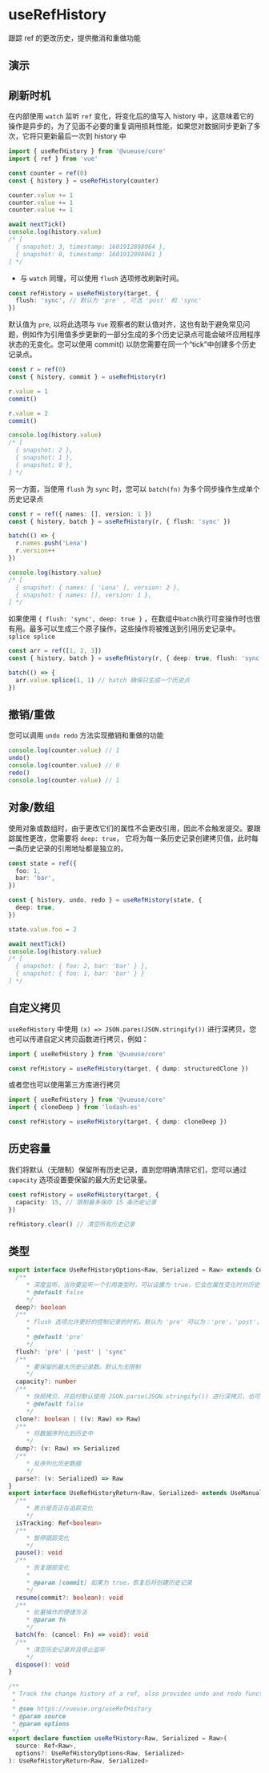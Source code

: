 # useRefHistory

跟踪 ref 的更改历史，提供撤消和重做功能

## 演示

<demo src="./demo.vue" title="useRefHistory" desc="跟踪历史记录"></demo>

## 刷新时机

在内部使用 `watch` 监听 `ref` 变化，将变化后的值写入 history 中，这意味着它的操作是异步的，为了见面不必要的重复调用损耗性能，如果您对数据同步更新了多次，它将只更新最后一次到 history 中

```ts
import { useRefHistory } from '@vueuse/core'
import { ref } from 'vue'

const counter = ref(0)
const { history } = useRefHistory(counter)

counter.value += 1
counter.value += 1
counter.value += 1

await nextTick()
console.log(history.value)
/* [
  { snapshot: 3, timestamp: 1601912898064 },
  { snapshot: 0, timestamp: 1601912898061 }
] */
```

-   与 `watch` 同理，可以使用 `flush` 选项修改刷新时间。

```ts
const refHistory = useRefHistory(target, {
  flush: 'sync', // 默认为 'pre' , 可选 'post' 和 'sync'
})
```

默认值为 `pre`, 以将此选项与 `Vue` 观察者的默认值对齐，这也有助于避免常见问题，例如作为引用值多步更新的一部分生成的多个历史记录点可能会破坏应用程序状态的无变化。您可以使用 commit() 以防您需要在同一个“tick”中创建多个历史记录点。

```ts
const r = ref(0)
const { history, commit } = useRefHistory(r)

r.value = 1
commit()

r.value = 2
commit()

console.log(history.value)
/* [
  { snapshot: 2 },
  { snapshot: 1 },
  { snapshot: 0 },
] */
```

另一方面，当使用 `flush` 为 `sync` 时，您可以 `batch(fn)` 为多个同步操作生成单个历史记录点

```ts
const r = ref({ names: [], version: 1 })
const { history, batch } = useRefHistory(r, { flush: 'sync' })

batch(() => {
  r.names.push('Lena')
  r.version++
})

console.log(history.value)
/* [
  { snapshot: { names: [ 'Lena' ], version: 2 },
  { snapshot: { names: [], version: 1 },
] */
```

如果使用 `{ flush: 'sync', deep: true }` ，在数组中`batch`执行可变操作时也很有用。最多可以生成三个原子操作，这些操作将被推送到引用历史记录中。`splice splice`

```ts
const arr = ref([1, 2, 3])
const { history, batch } = useRefHistory(r, { deep: true, flush: 'sync' })

batch(() => {
  arr.value.splice(1, 1) // batch 确保只生成一个历史点
})
```

## 撤销/重做

您可以调用 `undo redo` 方法实现撤销和重做的功能

```ts
console.log(counter.value) // 1
undo()
console.log(counter.value) // 0
redo()
console.log(counter.value) // 1
```

## 对象/数组

使用对象或数组时，由于更改它们的属性不会更改引用，因此不会触发提交。要跟踪属性更改，您需要将 `deep: true`， 它将为每一条历史记录创建拷贝值，此时每一条历史记录的引用地址都是独立的。

```ts
const state = ref({
  foo: 1,
  bar: 'bar',
})

const { history, undo, redo } = useRefHistory(state, {
  deep: true,
})

state.value.foo = 2

await nextTick()
console.log(history.value)
/* [
  { snapshot: { foo: 2, bar: 'bar' } },
  { snapshot: { foo: 1, bar: 'bar' } }
] */
```

## 自定义拷贝

`useRefHistory` 中使用 `(x) => JSON.pares(JSON.stringify())` 进行深拷贝，您也可以传递自定义拷贝函数进行拷贝，例如：

```ts
import { useRefHistory } from '@vueuse/core'

const refHistory = useRefHistory(target, { dump: structuredClone })
```

或者您也可以使用第三方库进行拷贝

```ts
import { useRefHistory } from '@vueuse/core'
import { cloneDeep } from 'lodash-es'

const refHistory = useRefHistory(target, { dump: cloneDeep })
```

## 历史容量

我们将默认（无限制）保留所有历史记录，直到您明确清除它们，您可以通过 `capacity` 选项设置要保留的最大历史记录量。

```ts
const refHistory = useRefHistory(target, {
  capacity: 15, // 限制最多保存 15 条历史记录
})

refHistory.clear() // 清空所有历史记录
```

## 类型

```ts
export interface UseRefHistoryOptions<Raw, Serialized = Raw> extends ConfigurableEventFilter {
  /**
     * 深度监听，当你要监听一个引用类型时，可以设置为 true，它会在属性变化时对历史记录中保存的数据进行深拷贝
     * @default false
     */
  deep?: boolean
  /**
     * flush 选项允许更好的控制记录的时机，默认为 'pre' 可以为：'pre'，'post'，'sync' 它的工作方式与 watch 和 watchEffect 中的flush 选项相同
     *
     * @default 'pre'
     */
  flush?: 'pre' | 'post' | 'sync'
  /**
     * 要保留的最大历史记录数。默认为无限制
     */
  capacity?: number
  /**
     * 快照拷贝，开启时默认使用 JSON.parse(JSON.stringify()) 进行深拷贝，也可以传入自定义的拷贝函数
     * @default false
     */
  clone?: boolean | ((v: Raw) => Raw)
  /**
     * 将数据序列化到历史中
     */
  dump?: (v: Raw) => Serialized
  /**
     * 反序列化历史数据
     */
  parse?: (v: Serialized) => Raw
}
export interface UseRefHistoryReturn<Raw, Serialized> extends UseManualRefHistoryReturn<Raw, Serialized> {
  /**
     * 表示是否正在追踪变化
     */
  isTracking: Ref<boolean>
  /**
     * 暂停跟踪变化
     */
  pause(): void
  /**
     * 恢复跟踪变化
     *
     * @param [commit] 如果为 true，恢复后将创建历史记录
     */
  resume(commit?: boolean): void
  /**
     * 批量操作的便捷方法
     * @param fn
     */
  batch(fn: (cancel: Fn) => void): void
  /**
     * 清空历史记录并且停止监听
     */
  dispose(): void
}

/**
 * Track the change history of a ref, also provides undo and redo functionality.
 *
 * @see https://vueuse.org/useRefHistory
 * @param source
 * @param options
 */
export declare function useRefHistory<Raw, Serialized = Raw>(
  source: Ref<Raw>,
  options?: UseRefHistoryOptions<Raw, Serialized>
): UseRefHistoryReturn<Raw, Serialized>
```
